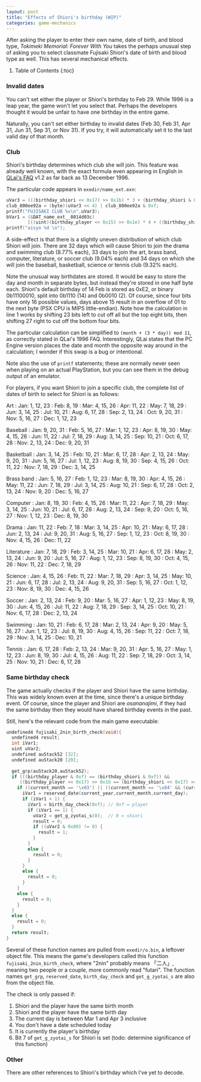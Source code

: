 ```yaml
---
layout: post
title: "Effects of Shiori's birthday (WIP)"
categories: game-mechanics
---
```


After asking the player to enter their own name, date of birth, and blood type,
_Tokimeki Memorial: Forever With You_ takes the perhaps unusual step of asking
you to select classmate Fujisaki Shiori's date of birth and blood type as well.
This has several mechanical effects.

1. Table of Contents
{:toc}

### Invalid dates

You can't set either the player or Shiori's birthday to Feb 29. While 1996 is a
leap year, the game won't let you select that. Perhaps the developers thought it
would be unfair to have one birthday in the entire game.

Naturally, you can't set either birthday to invalid dates (Feb 30, Feb 31, Apr
31, Jun 31, Sep 31, or Nov 31). If you try, it will automatically set it to the
last valid day of that month.

### Club

Shiori's birthday determines which club she will join. This feature was already
well known, with the exact formula even appearing in English in
[QLai's FAQ](https://gamefaqs.gamespot.com/ps/573657-tokimeki-memorial-forever-with-you/faqs/4668)
v1.2 as far back as 13 December 1996.

The particular code appears in `exedir/name_ext.exn`:

~~~ c
uVar3 = (((birthday_shiori << 0x17) >> 0x1b) * 3 + (birthday_shiori & 0xf)) % 0xb;
club_800ee92a = (byte)(uVar3 << 4) | club_800ee92a & 0xf;
printf("FUJISAKI CLUB %x\n",uVar3);
bVar1 = (&DAT_name_ext__8014d03c)
        [((uint)(birthday_player << 0x15) >> 0x1e) * 4 + ((birthday_shiori << 0x15) >> 0x1e)];
printf("aisyo %d \n");
~~~

A side-effect is that there is a slightly uneven distribution of which club
Shiori will join. There are 32 days which will cause Shiori to join the drama
and swimming club (8.77% each), 33 days to join the art, brass band, computer,
literature, or soccer club (9.04% each) and 34 days on which she will join the
baseball, basketball, science or tennis club (9.32% each).

Note the unusual way birthdates are stored. It would be easy to store the day
and month in separate bytes, but instead they're stored in one half byte each.
Shiori's default birthday of 14 Feb is stored as 0xE2, or binary 0b11100010,
split into 0b1110 (14) and 0b0010 (2). Of course, since four bits have only
16 possible values, days above 15 result in an overflow of 01 to the next byte
(PSX CPU is MIPS little-endian). Note how the calculation in line 1 works by
shifting 23 bits left to cut off all but the top eight bits, then shifting 27
right to cut off the bottom four bits.

The particular calculation can be simplified to `(month + (3 * day)) mod 11`,
as correctly stated in QLai's 1996 FAQ. Interestingly, QLai states that the PC
Engine version places the date and month the opposite way around in the
calculation; I wonder if this swap is a bug or intentional.

Note also the use of `printf` statements; these are normally never seen when
playing on an actual PlayStation, but you can see them in the debug output of an
emulator.

For players, if you want Shiori to join a specific club, the complete list of
dates of birth to select for Shiori is as follows:

Art
: Jan: 1, 12, 23
: Feb: 8, 19
: Mar: 4, 15, 26
: Apr: 11, 22
: May: 7, 18, 29
: Jun: 3, 14, 25
: Jul: 10, 21
: Aug: 6, 17, 28
: Sep: 2, 13, 24
: Oct: 9, 20, 31
: Nov: 5, 16, 27
: Dec: 1, 12, 23

Baseball
: Jan: 9, 20, 31
: Feb: 5, 16, 27
: Mar: 1, 12, 23
: Apr: 8, 19, 30
: May: 4, 15, 26
: Jun: 11, 22
: Jul: 7, 18, 29
: Aug: 3, 14, 25
: Sep: 10, 21
: Oct: 6, 17, 28
: Nov: 2, 13, 24
: Dec: 9, 20, 31

Basketball
: Jan: 3, 14, 25
: Feb: 10, 21
: Mar: 6, 17, 28
: Apr: 2, 13, 24
: May: 9, 20, 31
: Jun: 5, 16, 27
: Jul: 1, 12, 23
: Aug: 8, 19, 30
: Sep: 4, 15, 26
: Oct: 11, 22
: Nov: 7, 18, 29
: Dec: 3, 14, 25

Brass band
: Jan: 5, 16, 27
: Feb: 1, 12, 23
: Mar: 8, 19, 30
: Apr: 4, 15, 26
: May: 11, 22
: Jun: 7, 18, 29
: Jul: 3, 14, 25
: Aug: 10, 21
: Sep: 6, 17, 28
: Oct: 2, 13, 24
: Nov: 9, 20
: Dec: 5, 16, 27

Computer
: Jan: 8, 19, 30
: Feb: 4, 15, 26
: Mar: 11, 22
: Apr: 7, 18, 29
: May: 3, 14, 25
: Jun: 10, 21
: Jul: 6, 17, 28
: Aug: 2, 13, 24
: Sep: 9, 20
: Oct: 5, 16, 27
: Nov: 1, 12, 23
: Dec: 8, 19, 30

Drama
: Jan: 11, 22
: Feb: 7, 18
: Mar: 3, 14, 25
: Apr: 10, 21
: May: 6, 17, 28
: Jun: 2, 13, 24
: Jul: 9, 20, 31
: Aug: 5, 16, 27
: Sep: 1, 12, 23
: Oct: 8, 19, 30
: Nov: 4, 15, 26
: Dec: 11, 22

Literature
: Jan: 7, 18, 29
: Feb: 3, 14, 25
: Mar: 10, 21
: Apr: 6, 17, 28
: May: 2, 13, 24
: Jun: 9, 20
: Jul: 5, 16, 27
: Aug: 1, 12, 23
: Sep: 8, 19, 30
: Oct: 4, 15, 26
: Nov: 11, 22
: Dec: 7, 18, 29

Science
: Jan: 4, 15, 26
: Feb: 11, 22
: Mar: 7, 18, 29
: Apr: 3, 14, 25
: May: 10, 21
: Jun: 6, 17, 28
: Jul: 2, 13, 24
: Aug: 9, 20, 31
: Sep: 5, 16, 27
: Oct: 1, 12, 23
: Nov: 8, 19, 30
: Dec: 4, 15, 26

Soccer
: Jan: 2, 13, 24
: Feb: 9, 20
: Mar: 5, 16, 27
: Apr: 1, 12, 23
: May: 8, 19, 30
: Jun: 4, 15, 26
: Jul: 11, 22
: Aug: 7, 18, 29
: Sep: 3, 14, 25
: Oct: 10, 21
: Nov: 6, 17, 28
: Dec: 2, 13, 24

Swimming
: Jan: 10, 21
: Feb: 6, 17, 28
: Mar: 2, 13, 24
: Apr: 9, 20
: May: 5, 16, 27
: Jun: 1, 12, 23
: Jul: 8, 19, 30
: Aug: 4, 15, 26
: Sep: 11, 22
: Oct: 7, 18, 29
: Nov: 3, 14, 25
: Dec: 10, 21

Tennis
: Jan: 6, 17, 28
: Feb: 2, 13, 24
: Mar: 9, 20, 31
: Apr: 5, 16, 27
: May: 1, 12, 23
: Jun: 8, 19, 30
: Jul: 4, 15, 26
: Aug: 11, 22
: Sep: 7, 18, 29
: Oct: 3, 14, 25
: Nov: 10, 21
: Dec: 6, 17, 28

### Same birthday check

The game actually checks if the player and Shiori have the same birthday. This
was widely known even at the time, since there's a unique birthday event. Of
course, since the player and Shiori are _osananajimi_, if they had the same
birthday then they would have shared birthday events in the past.

Still, here's the relevant code from the main game executable:

~~~ c
undefined4 fujisaki_2nin_birth_check(void){
  undefined4 result;
  int iVar1;
  uint uVar2;
  undefined auStack52 [32];
  undefined auStack20 [20];
  
  get_grp(auStack20,auStack52);
  if (((birthday_player & 0xf) == (birthday_shiori & 0xf)) &&
     ((birthday_player << 0x17) >> 0x1b == (birthday_shiori << 0x17) >> 0x1b)) {
    if ((current_month == '\x03') || ((current_month == '\x04' && (current_day < 4)))) {
      iVar1 = reserved_date(current_year,current_month,current_day);
      if (iVar1 < 1) {
        iVar1 = birth_day_check(0xf); // 0xf = player
        if (iVar1 == 1) {
          uVar2 = get_g_zyotai_s(0);  // 0 = shiori
          result = 0;
          if ((uVar2 & 0x80) != 0) {
            result = 1;
          }
        }
        else {
          result = 0;
        }
      }
      else {
        result = 0;
      }
    }
    else {
      result = 0;
    }
  }
  else {
    result = 0;
  }
  return result;
}
~~~

Several of these function names are pulled from `exedir/o.bin`, a leftover
object file. This means the game's developers called this function
`fujisaki_2nin_birth_check`, where "2nin" probably means 「二人」, meaning two
people or a couple, more commonly read "futari". The function names
`get_grp`, `reserved_date`, `birth_day_check` and `get_g_zyotai_s` are also from
the object file.

The check is only passed if:

1. Shiori and the player have the same birth month
2. Shiori and the player have the same birth day
3. The current day is between Mar 1 and Apr 3 inclusive
4. You don't have a date scheduled today
5. It is currently the player's birthday
6. Bit 7 of `get_g_zyotai_s` for Shiori is set (todo: determine significance of
   this function)

### Other

There are other references to Shiori's birthday which I've yet to decode.
